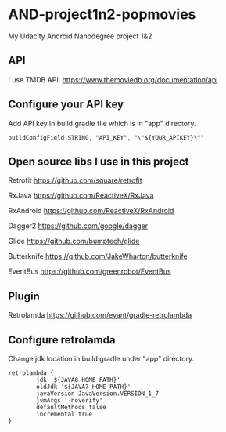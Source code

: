 # AND-project1n2-popmovies
My Udacity Android Nanodegree project 1&amp;2

## API
I use TMDB API. 
https://www.themoviedb.org/documentation/api

## Configure your API key
Add API key in build.gradle file which is in "app" directory.
```
buildConfigField STRING, "API_KEY", "\"${YOUR_APIKEY}\""
```
## Open source libs I use in this project

Retrofit https://github.com/square/retrofit

RxJava https://github.com/ReactiveX/RxJava

RxAndroid https://github.com/ReactiveX/RxAndroid

Dagger2 https://github.com/google/dagger

Glide https://github.com/bumptech/glide

Butterknife https://github.com/JakeWharton/butterknife

EventBus https://github.com/greenrobot/EventBus

## Plugin
Retrolamda https://github.com/evant/gradle-retrolambda

## Configure retrolamda
Change jdk location in build.gradle under "app" directory.
```
retrolambda {
        jdk '${JAVA8_HOME_PATH}'
        oldJdk '${JAVA7_HOME_PATH}'
        javaVersion JavaVersion.VERSION_1_7
        jvmArgs '-noverify'
        defaultMethods false
        incremental true
}
```
